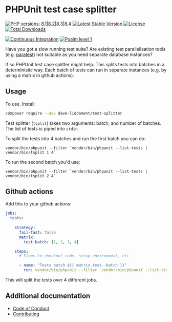 # PHPUnit test case splitter

[![PHP versions: 8.1|8.2|8.3|8.4](https://img.shields.io/badge/php-8.1|8.2|8.3|8.4-blue.svg)](https://packagist.org/packages/dave-liddament/test-splitter)
[![Latest Stable Version](https://poser.pugx.org/dave-liddament/test-splitter/v/stable)](https://packagist.org/packages/dave-liddament/test-splitter)
[![License](https://poser.pugx.org/dave-liddament/test-splitter/license)](https://github.com/DaveLiddament/test-splitter/blob/master/LICENSE.md)
[![Total Downloads](https://poser.pugx.org/dave-liddament/test-splitter/downloads)](https://packagist.org/packages/dave-liddament/test-splitter/stats)

[![Continuous Integration](https://github.com/DaveLiddament/test-splitter/workflows/Checks/badge.svg)](https://github.com/DaveLiddament/test-splitter/actions)
[![Psalm level 1](https://img.shields.io/badge/Psalm-%20level%201-brightgreen.svg)](https://github.com/DaveLiddament/test-splitter/blob/master/psalm.xml)



Have you got a slow running test suite? Are existing test parallelisation tools (e.g. [paratest](https://github.com/paratestphp/paratest)) not suitable as you need separate database instances?

If so PHPUnit test case splitter might help. This splits tests into batches in a deterministic way. Each batch of tests can run in separate instances (e.g. by using a matrix in github actions).

## Usage

To use. Install:

```bash
composer require --dev dave-liddament/test-splitter
```

Test splitter (`tsplit`) takes two arguments: batch, and number of batches. The list of tests is piped into `stdin`.

To split the tests into 4 batches and run the first batch you can do:

```
vendor/bin/phpunit --filter `vendor/bin/phpunit --list-tests | vendor/bin/tsplit 1 4`
```

To run the second batch you'd use:


```
vendor/bin/phpunit --filter `vendor/bin/phpunit --list-tests | vendor/bin/tsplit 2 4`
```


## Github actions

Add this to your github actions:

```yaml
jobs:
  tests:
  
    strategy:
      fail-fast: false
      matrix: 
        test-batch: [1, 2, 3, 4]

    steps: 
      # Steps to checkout code, setup environment, etc

      - name: "Tests batch ${{ matrix.test--batch }}"
        run: vendor/bin/phpunit --filter `vendor/bin/phpunit --list-tests | vendor/bin/tsplit ${{ matrix.test-batch }} 4`
```

This will split the tests over 4 different jobs.

## Additional documentation

- [Code of Conduct](docs/CodeOfConduct.md)
- [Contributing](docs/Contributing.md)